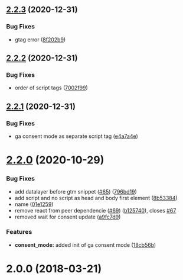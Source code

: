 ## [2.2.3](https://github.com/alinemorelli/react-gtm/compare/v2.2.2...v2.2.3) (2020-12-31)


### Bug Fixes

* gtag error ([8f202b9](https://github.com/alinemorelli/react-gtm/commit/8f202b930fabf35497b8d76c78d20fd5f4665586))



## [2.2.2](https://github.com/alinemorelli/react-gtm/compare/v2.2.1...v2.2.2) (2020-12-31)


### Bug Fixes

* order of script tags ([7002f99](https://github.com/alinemorelli/react-gtm/commit/7002f99692689782a7eee90202829e207ce13516))



## [2.2.1](https://github.com/alinemorelli/react-gtm/compare/v2.2.0...v2.2.1) (2020-12-31)


### Bug Fixes

* ga consent mode as separate script tag ([e4a7a4e](https://github.com/alinemorelli/react-gtm/commit/e4a7a4e6fd9cc698d42db114b2ee4550d1d72401))



# [2.2.0](https://github.com/alinemorelli/react-gtm/compare/v2.0.0...v2.2.0) (2020-10-29)


### Bug Fixes

* add datalayer before gtm snippet ([#65](https://github.com/alinemorelli/react-gtm/issues/65)) ([796bd19](https://github.com/alinemorelli/react-gtm/commit/796bd199384de2a7eca36766ba16219fe1bb892b))
* add script and no script as head and body first element ([8b53384](https://github.com/alinemorelli/react-gtm/commit/8b53384354dbb3c805149fc864e48d24c9ebc01e))
* name ([01e1259](https://github.com/alinemorelli/react-gtm/commit/01e1259878d63d979337e76b4f78b9a4a503f6a9))
* remove react from peer dependencie ([#69](https://github.com/alinemorelli/react-gtm/issues/69)) ([b125740](https://github.com/alinemorelli/react-gtm/commit/b1257405a82e900c174032a773a8ba70a8628081)), closes [#67](https://github.com/alinemorelli/react-gtm/issues/67)
* removed wait for consent update ([a9fc7d9](https://github.com/alinemorelli/react-gtm/commit/a9fc7d9f43fbcfa320bfd67919f14a679f9c0935))


### Features

* **consent_mode:** added init of ga consent mode ([18cb56b](https://github.com/alinemorelli/react-gtm/commit/18cb56bf71aa719f95f1cbfd7a3cf9b35ccd6389))



# 2.0.0 (2018-03-21)



